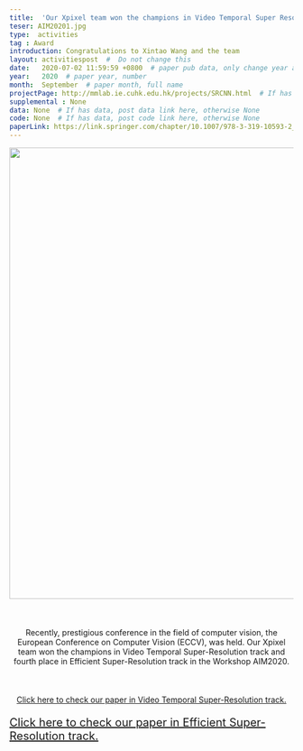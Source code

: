 ```yaml
---
title:  'Our Xpixel team won the champions in Video Temporal Super Resolution track in the AIM2020'  #  Paper title, covered by ''
teser: AIM20201.jpg
type:  activities
tag : Award
introduction: Congratulations to Xintao Wang and the team
layout: activitiespost  #  Do not change this
date:   2020-07-02 11:59:59 +0800  # paper pub data, only change year and month according to this format
year:   2020  # paper year, number
month:  September  # paper month, full name
projectPage: http://mmlab.ie.cuhk.edu.hk/projects/SRCNN.html  # If has project page, link here, otherwise None
supplemental : None
data: None  # If has data, post data link here, otherwise None
code: None  # If has data, post code link here, otherwise None
paperLink: https://link.springer.com/chapter/10.1007/978-3-319-10593-2_13  # post paper pdf link here
---
```


<center><img src="http://xpixel.group/images/activities/AIM20201.jpg" width = "800" height = "auto"  /></center>

&nbsp;
&nbsp;
<center>
<p style="font-size:20px;width:100%;text-align:left" >

Recently, prestigious conference in the field of computer vision, the European Conference on Computer Vision (ECCV), was held.
Our Xpixel team won the champions in Video Temporal Super-Resolution track and fourth place in Efficient Super-Resolution track in the Workshop AIM2020.

</p>
</center>
&nbsp;


<center>
<p style="font-size:20px;width:100%;text-align:left" >

<a href="http://xpixel.group/2020/08/07/Enhanced-Quadratic-Video-Interpolation.html"><font class="text-primary">Click here to check our paper in Video Temporal Super-Resolution track.</font></a>
</p>

<center>
<p style="font-size:20px;width:100%;text-align:left" >
<a href="http://xpixel.group/2020/08/06/Efficient-Image-Super-Resolution-Using-Pixel-Attention.html"><font class="text-primary">Click here to check our paper in Efficient Super-Resolution track.</font></a>

</p>

</center>
